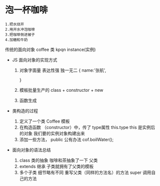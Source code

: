 # 泡一杯咖啡
    1.把水烧开
    2.用开水冲泡咖啡
    3.把咖啡倒进被子
    4.加糖和牛奶

传统的面向对象
coffee 类
kpqn instance(实例)

- JS 面向对象的实现方式
    1. 对象字面量 表达性强 独一无二
        {
            name:'张航',

        }
    2. 模板批量生产的
        class + constructor + new 
    3. 函数生成

- 类构造的过程
    1. 定义了一个类 Coffee 模板
    2. 在构造函数 （constructor）中，传了
        type属性
        this.type    this 是实例后的对象
        我们要的实例对象构建出来
    3. 添加一些方法， public 公有办法
        cof.boilWater();

- 面向对象的语法总结
    1. class 类的抽象   咖啡和茶抽象了一下  父类
    2. extends 继承
        子类就拥有了父类的模板
    3. 多个子类 细节略有不同 
        重写父类（同样的方法名）的方法
        super 调用自己的方法